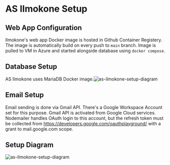 # AS Ilmokone Setup

## Web App Configuration
Ilmokone's web app Docker image is hosted in Github Container
Registery. The image is automatically build on every
push to `main` branch. Image is pulled to VM in Azure and started
alongside database using `docker compose`.

## Database Setup
AS Ilmokone uses MariaDB Docker image.![as-ilmokone-setup-diagram](https://github.com/AS-kilta/Ilmokone/assets/49514529/e93e55a9-f6ac-4360-982b-46d089b97b02)


## Email Setup
Email sending is done via Gmail API. There's a Google Workspace
Account set for this purpose. Gmail API is activated from
Google Cloud services. Nodemailer handles OAuth login to
this account, but the refresh token must be collected from
https://developers.google.com/oauthplayground/ with a grant
to mail.google.com scope.

## Setup Diagram
![as-ilmokone-setup-diagram](https://github.com/AS-kilta/Ilmokone/assets/49514529/df71afab-dd25-44f0-9ac0-01c889419afb)
